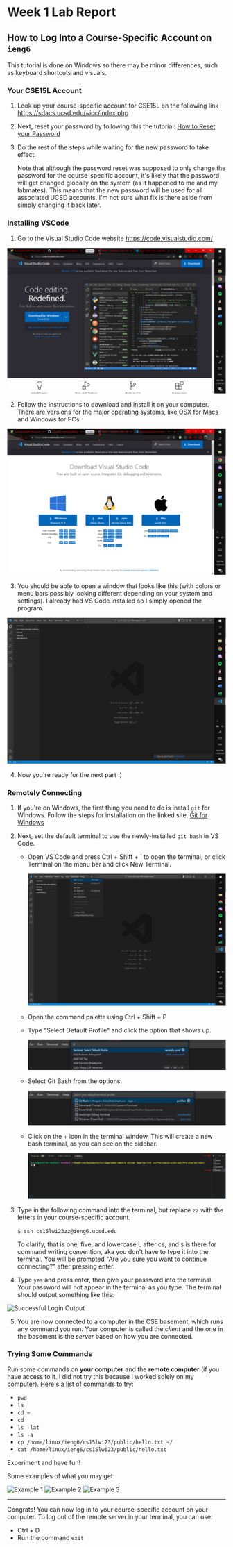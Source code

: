 # Week 1 Lab Report

## How to Log Into a Course-Specific Account on `ieng6`
This tutorial is done on Windows so there may be minor differences, such as keyboard shortcuts and visuals.

### Your CSE15L Account

1. Look up your course-specific account for CSE15L on the following link https://sdacs.ucsd.edu/~icc/index.php

2. Next, reset your password by following this the tutorial:
   [How to Reset your Password](https://docs.google.com/document/d/1hs7CyQeh-MdUfM9uv99i8tqfneos6Y8bDU0uhn1wqho/edit)

3. Do the rest of the steps while waiting for the new password to take effect.

   Note that although the password reset was supposed to only change the password for the course-specific account, it's likely that the password will get changed globally on the system (as it happened to me and my labmates). This means that the new password will be used for all associated UCSD accounts. I'm not sure what fix is there aside from simply changing it back later.

### Installing VSCode
1. Go to the Visual Studio Code website https://code.visualstudio.com/

![VS Code Website Home](https://github.com/sbalatbat/cse15l-lab-reports/blob/main/Screenshot%20(338).png)

2. Follow the instructions to download and install it on your computer.  There are versions for the major operating systems, like OSX for Macs and Windows for PCs.

![VS Code Download Screen](https://github.com/sbalatbat/cse15l-lab-reports/blob/main/Screenshot%20(339).png)

3. You should be able to open a window that looks like this (with colors or menu bars possibly looking different depending on your system and settings). I already had VS Code installed so I simply opened the program.

![VS Code Home](https://github.com/sbalatbat/cse15l-lab-reports/blob/main/Screenshot%20(340).png)

4. Now you're ready for the next part :)

### Remotely Connecting

1. If you're on Windows, the first thing you need to do is install `git` for Windows. Follow the steps for installation on the linked site. [Git for Windows](https://gitforwindows.org/)

2. Next, set the default terminal to use the newly-installed `git bash` in VS Code.
   * Open VS Code and press Ctrl + Shift + \` to open the terminal, or click Terminal on the menu bar and click New Terminal.
     
     ![Open New Terminal](https://github.com/sbalatbat/cse15l-lab-reports/blob/main/Screenshot%20(341).png)
   * Open the command palette using Ctrl + Shift + P
   * Type "Select Default Profile" and click the option that shows up.
     
     ![Select Default Profile](https://github.com/sbalatbat/cse15l-lab-reports/blob/main/Screenshot%202023-01-14%20183700.jpg)
   * Select Git Bash from the options.
   
     ![Select Git Bash](https://github.com/sbalatbat/cse15l-lab-reports/blob/main/Screenshot%202023-01-14%20184946.jpg)
   * Click on the + icon in the terminal window. This will create a new bash terminal, as you can see on the sidebar.
     
     ![New Bash Terminal](https://github.com/sbalatbat/cse15l-lab-reports/blob/main/Screenshot%202023-01-14%20185714.jpg)
3. Type in the following command into the terminal, but replace `zz` with the letters in your course-specific account.

   ```$ ssh cs15lwi23zz@ieng6.ucsd.edu```

   To clarify, that is one, five, and lowercase L after cs, and `$` is there for command writing convention, aka you don't have to type it into the terminal. You will be prompted "Are you sure you want to continue connecting?" after pressing enter.

4. Type `yes` and press enter, then give your password into the terminal. Your password will not appear in the terminal as you type. The terminal should output something like this:

![Successful Login Output](https://github.com/sbalatbat/cse15l-lab-reports/blob/main/Screenshot%20(After%20Command).png)

5. You are now connected to a computer in the CSE basement, which runs any command you run. Your computer is called the *client* and the one in the basement is the *server* based on how you are connected.

### Trying Some Commands

Run some commands on **your computer** and the **remote computer** (if you have access to it. I did not try this because I worked solely on my computer). Here's a list of commands to try:
   * `pwd`
   * `ls`
   * `cd ~`
   * `cd`
   * `ls -lat`
   * `ls -a`
   * `cp /home/linux/ieng6/cs15lwi23/public/hello.txt ~/`
   * `cat /home/linux/ieng6/cs15lwi23/public/hello.txt`

Experiment and have fun!

Some examples of what you may get:

![Example 1](https://github.com/sbalatbat/cse15l-lab-reports/blob/main/Screenshot%20(commands%201).png)
![Example 2](https://github.com/sbalatbat/cse15l-lab-reports/blob/main/Screenshot%20(commands%202).png)
![Example 3](https://github.com/sbalatbat/cse15l-lab-reports/blob/main/Screenshot%20(commands%203).png)

---
Congrats! You can now log in to your course-specific account on your computer. To log out of the remote server in your terminal, you can use:
   * Ctrl + D
   * Run the command `exit`
